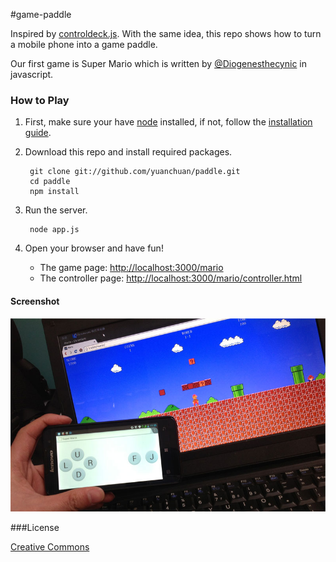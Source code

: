 #game-paddle

Inspired by [controldeck.js](https://github.com/dfcb/controldeck.js). With the same idea, this repo shows how to turn a mobile phone into a game paddle.

Our first game is Super Mario which is written by [@Diogenesthecynic](https://github.com/Diogenesthecynic/) in javascript. 

### How to Play

1. First, make sure your have [node](http://nodejs.org/) installed, if not, follow the [installation guide](https://github.com/joyent/node/wiki/Installation).

2. Download this repo and install required packages.
        
        git clone git://github.com/yuanchuan/paddle.git
        cd paddle 
        npm install

3. Run the server.

        node app.js

4. Open your browser and have fun!

    - The game page: [http://localhost:3000/mario](http://localhost:3000/mario) 
    - The controller page: [http://localhost:3000/mario/controller.html](http://localhost:3000/mario/controller.html)

#### Screenshot

![supermario](screenshot/mario.jpg)

###License

[Creative Commons](http://creativecommons.org/licenses/)
